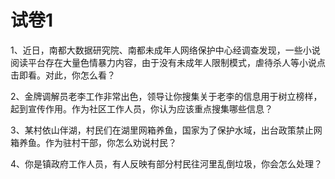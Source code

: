 # 试卷1

1、近日，南都大数据研究院、南都未成年人网络保护中心经调查发现，一些小说阅读平台存在大量色情暴力内容，由于没有未成年人限制模式，虐待杀人等小说点击即看。对此，你怎么看？

2、金牌调解员老李工作非常出色，领导让你搜集关于老李的信息用于树立榜样，起到宣传作用。作为社区工作人员，你认为应该重点搜集哪些信息？

3、某村依山伴湖，村民们在湖里网箱养鱼，国家为了保护水域，出台政策禁止网箱养鱼。作为驻村干部，你怎么劝说村民？

4、你是镇政府工作人员，有人反映有部分村民往河里乱倒垃圾，你会怎么处理？
